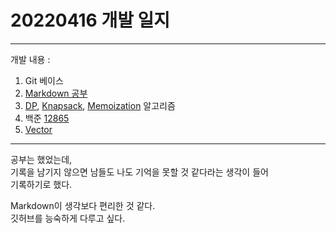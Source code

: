 # 20220416 개발 일지
***
개발 내용 :
1. Git 베이스
2. [Markdown 공부](../etc/howToUseMarkdown.md)
3. [DP](../algorithm/dp.md), [Knapsack](../algorithm/knapsack.md), [Memoization](../algorithm/memoization.md) 알고리즘
4. 백준 [12865](../code/12865.cpp)
5. [Vector](../data_structure/vector.md)
***
공부는 했었는데,  
기록을 남기지 않으면 남들도 나도 기억을 못할 것 같다라는 생각이 들어  
기록하기로 했다.

Markdown이 생각보다 편리한 것 같다.  
깃허브를 능숙하게 다루고 싶다.